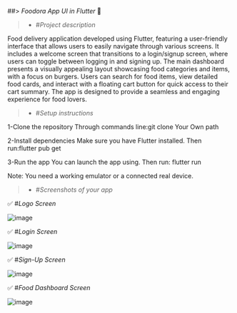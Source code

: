 
##> *Foodora App UI in Flutter* 🍔


 > - #*Project description* 

Food delivery application developed using Flutter, featuring a user-friendly interface that allows users to easily navigate through various screens. It includes a welcome screen that transitions to a login/signup screen, where users can toggle between logging in and signing up. The main dashboard presents a visually appealing layout showcasing food categories and items, with a focus on burgers. Users can search for food items, view detailed food cards, and interact with a floating cart button for quick access to their cart summary. The app is designed to provide a seamless and engaging experience for food lovers.



> - #*Setup instructions*

1-Clone the repository Through commands line:git clone Your Own path

2-Install dependencies Make sure you have Flutter installed. Then run:flutter pub get

3-Run the app You can launch the app using. Then run: flutter run

Note: You need a working emulator or a connected real device.


 > - #*Screenshots of your app*



✅ #*Logo Screen*

![image](https://github.com/user-attachments/assets/beb4afc2-ae79-4e70-acc2-09a013ea814b)



✅ #*Login Screen*

![image](https://github.com/user-attachments/assets/29d3ce86-5d47-4517-9f87-f61ad703ad3a)



✅ #*Sign-Up Screen*

![image](https://github.com/user-attachments/assets/1cc8e78e-61d2-4084-8728-39cd7875e4d5)



✅ #*Food Dashboard Screen*


![image](https://github.com/user-attachments/assets/0bb3d7fe-3c90-4f9a-9d7e-0edea3dde1ec)





